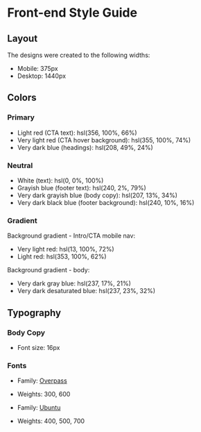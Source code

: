 # Front-end Style Guide

## Layout

The designs were created to the following widths:

-   Mobile: 375px
-   Desktop: 1440px

## Colors

### Primary

-   Light red (CTA text): hsl(356, 100%, 66%)
-   Very light red (CTA hover background): hsl(355, 100%, 74%)
-   Very dark blue (headings): hsl(208, 49%, 24%)

### Neutral

-   White (text): hsl(0, 0%, 100%)
-   Grayish blue (footer text): hsl(240, 2%, 79%)
-   Very dark grayish blue (body copy): hsl(207, 13%, 34%)
-   Very dark black blue (footer background): hsl(240, 10%, 16%)

### Gradient

Background gradient - Intro/CTA mobile nav:

-   Very light red: hsl(13, 100%, 72%)
-   Light red: hsl(353, 100%, 62%)

Background gradient - body:

-   Very dark gray blue: hsl(237, 17%, 21%)
-   Very dark desaturated blue: hsl(237, 23%, 32%)

## Typography

### Body Copy

-   Font size: 16px

### Fonts

-   Family: [Overpass](https://fonts.google.com/specimen/Overpass?preview.text_type=custom)
-   Weights: 300, 600

-   Family: [Ubuntu](https://fonts.google.com/specimen/Ubuntu?preview.text_type=custom)
-   Weights: 400, 500, 700
